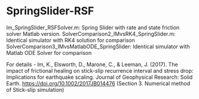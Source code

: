 # SpringSlider-RSF
Im_SpringSlider_RSFSolver.m: Spring Slider with rate and state friction solver Matlab version. 
SolverComparison2_IMvsRK4_SpringSlider.m: Identical simulator with RK4 solution for comparison
SolverComparison3_IMvsMatlabODE_SpringSlider: Identical simulator with Matlab ODE Solver for comparison

For details - 
Im, K., Elsworth, D., Marone, C., & Leeman, J. (2017). The impact of frictional healing on stick-slip recurrence interval and stress drop: Implications for earthquake scaling. Journal of Geophysical Research: Solid Earth. https://doi.org/10.1002/2017JB014476
(Section 3. Numerical method of Stick-slip simulation)
